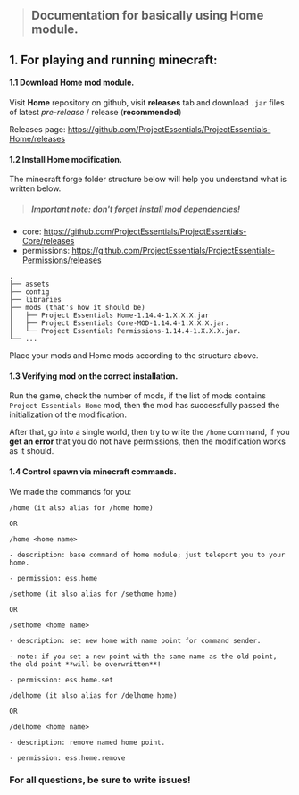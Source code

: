 > ## Documentation for basically using Home module.

## 1. For playing and running minecraft:

#### 1.1 Download Home mod module.

Visit **Home** repository on github, visit **releases** tab and download `.jar` files of latest _pre-release_ / release (**recommended**)

Releases page: https://github.com/ProjectEssentials/ProjectEssentials-Home/releases

#### 1.2 Install Home modification.

The minecraft forge folder structure below will help you understand what is written below.

> ##### Important note: don't forget install mod dependencies!
  - core: https://github.com/ProjectEssentials/ProjectEssentials-Core/releases
  - permissions: https://github.com/ProjectEssentials/ProjectEssentials-Permissions/releases


```
.
├── assets
├── config
├── libraries
├── mods (that's how it should be)
│   ├── Project Essentials Home-1.14.4-1.X.X.X.jar
│   ├── Project Essentials Core-MOD-1.14.4-1.X.X.X.jar.
│   └── Project Essentials Permissions-1.14.4-1.X.X.X.jar.
└── ...
```

Place your mods and Home mods according to the structure above.

#### 1.3 Verifying mod on the correct installation.

Run the game, check the number of mods, if the list of mods contains `Project Essentials Home` mod, then the mod has successfully passed the initialization of the modification.

After that, go into a single world, then try to write the `/home` command, if you **get an error** that you do not have permissions, then the modification works as it should.

#### 1.4 Control spawn via minecraft commands.

We made the commands for you:

```
/home (it also alias for /home home)

OR

/home <home name>

- description: base command of home module; just teleport you to your home.

- permission: ess.home
```

```
/sethome (it also alias for /sethome home)

OR

/sethome <home name>

- description: set new home with name point for command sender.

- note: if you set a new point with the same name as the old point, the old point **will be overwritten**!

- permission: ess.home.set
```

```
/delhome (it also alias for /delhome home)

OR

/delhome <home name>

- description: remove named home point.

- permission: ess.home.remove
```

### For all questions, be sure to write issues!
